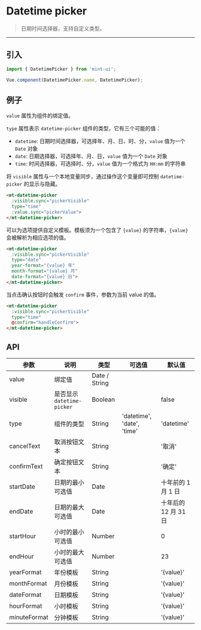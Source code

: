 # Datetime picker

> 日期时间选择器，支持自定义类型。

-------------

## 引入

```javascript
import { DatetimePicker } from 'mint-ui';

Vue.component(DatetimePicker.name, DatetimePicker);
```

## 例子

`value` 属性为组件的绑定值。

`type` 属性表示 `datetime-picker` 组件的类型，它有三个可能的值：
*  `datetime`: 日期时间选择器，可选择年、月、日、时、分，`value` 值为一个 `Date` 对象
*  `date`: 日期选择器，可选择年、月、日，`value` 值为一个 `Date` 对象
*  `time`: 时间选择器，可选择时、分，`value` 值为一个格式为 `HH:mm` 的字符串

将 `visible` 属性与一个本地变量同步，通过操作这个变量即可控制 `datetime-picker` 的显示与隐藏。

```html
<mt-datetime-picker
  :visible.sync="pickerVisible"
  type="time"
  :value.sync="pickerValue">
</mt-datetime-picker>
```

可以为选项提供自定义模板。模板须为一个包含了 `{value}` 的字符串，`{value}` 会被解析为相应选项的值。

```html
<mt-datetime-picker
  :visible.sync="pickerVisible"
  type="date"
  year-format="{value} 年"
  month-format="{value} 月"
  date-format="{value} 日">
</mt-datetime-picker>
```

当点击确认按钮时会触发 `confirm` 事件，参数为当前 value 的值。

```html
<mt-datetime-picker
  :visible.sync="pickerVisible"
  type="time"
  @confirm="handleConfirm">
</mt-datetime-picker>
```

## API
| 参数 | 说明 | 类型 | 可选值 | 默认值 |
|------|-------|---------|-------|--------|
| value | 绑定值 | Date / String | | |
| visible | 是否显示 `datetime-picker` | Boolean | | false |
| type | 组件的类型 | String | 'datetime', 'date', 'time' | 'datetime' |
| cancelText | 取消按钮文本 | String | | '取消' |
| confirmText | 确定按钮文本 | String | | '确定' |
| startDate | 日期的最小可选值 | Date | | 十年前的 1 月 1 日 |
| endDate | 日期的最大可选值 | Date | | 十年后的 12 月 31 日 |
| startHour | 小时的最小可选值 | Number | | 0 |
| endHour | 小时的最大可选值 | Number | | 23 |
| yearFormat | 年份模板 | String | | '{value}' |
| monthFormat | 月份模板 | String | | '{value}' |
| dateFormat | 日期模板 | String | | '{value}' |
| hourFormat | 小时模板 | String | | '{value}' |
| minuteFormat | 分钟模板 | String | | '{value}' |
